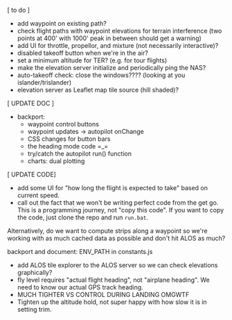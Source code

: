 [ to do ]

- add waypoint on existing path?
- check flight paths with waypoint elevations for terrain interference (two points at 400' with 1000' peak in between should get a warning)
- add UI for throttle, propellor, and mixture (not necessarily interactive)?
- disabled takeoff button when we're in the air?
- set a minimum altitude for TER? (e.g. for tour flights)
- make the elevation server initialize and periodically ping the NAS?
- auto-takeoff check: close the windows???? (looking at you islander/trislander)
- elevation server as Leaflet map tile source (hill shaded)?

[ UPDATE DOC ]

- backport:
  - waypoint control buttons
  - waypoint updates -> autopilot onChange
  - CSS changes for button bars
  - the heading mode code =\_=
  - try/catch the autopilot run() function
  - charts: dual plotting

[ UPDATE CODE]

- add some UI for "how long the flight is expected to take" based on current speed.
- call out the fact that we won't be writing perfect code from the get go. This is a programming journey, not "copy this code". If you want to copy the code, just clone the repo and run `run.bat`.


Alternatively, do we want to compute strips along a waypoint so we're working with as much cached data as possible and don't hit ALOS as much?

backport and document: ENV_PATH in constants.js

- add ALOS tile explorer to the ALOS server so we can check elevations graphically?
- fly level requires "actual flight heading", not "airplane heading". We need to know our actual GPS track heading.
- MUCH TIGHTER VS CONTROL DURING LANDING OMGWTF
- Tighten up the altitude hold, not super happy with how slow it is in setting trim.
